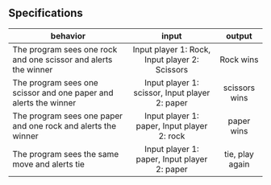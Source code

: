 ## Specifications

| behavior |  input   |  output  |
|----------|:--------:|:--------:|
|The program sees one rock and one scissor and alerts the winner|Input player 1: Rock, Input player 2: Scissors|Rock wins|
|The program sees one scissor and one paper and alerts the winner|Input player 1: scissor, Input player 2: paper|scissors wins|
|The program sees one paper and one rock and alerts the winner|Input player 1: paper, Input player 2: rock |paper wins|
|The program sees the same move and alerts tie|Input player 1: paper, Input player 2: paper |tie, play again|
